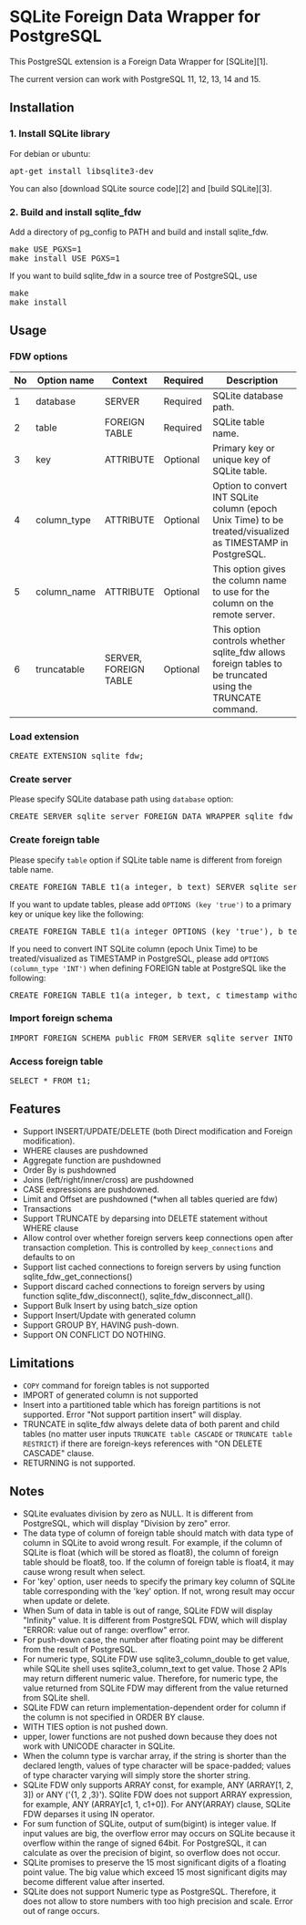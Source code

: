 # SQLite Foreign Data Wrapper for PostgreSQL
This PostgreSQL extension is a Foreign Data Wrapper for [SQLite][1].

The current version can work with PostgreSQL 11, 12, 13, 14 and 15.

## Installation
### 1. Install SQLite library

For debian or ubuntu:
<pre>
apt-get install libsqlite3-dev
</pre>

You can also [download SQLite source code][2] and [build SQLite][3].

### 2. Build and install sqlite_fdw

Add a directory of pg_config to PATH and build and install sqlite_fdw.
<pre>
make USE_PGXS=1
make install USE_PGXS=1
</pre>

If you want to build sqlite_fdw in a source tree of PostgreSQL, use
<pre>
make
make install
</pre>

## Usage

### FDW options

| **No** | Option name | Context | Required | Description |
|--------|-------------|---------|----------|-------------|
| 1 | database | SERVER | Required | SQLite database path. |
| 2 | table | FOREIGN TABLE | Required | SQLite table name. |
| 3 | key | ATTRIBUTE | Optional | Primary key or unique key of SQLite table. |
| 4 | column_type | ATTRIBUTE | Optional | Option to convert INT SQLite column (epoch Unix Time) to be treated/visualized as TIMESTAMP in PostgreSQL. |
| 5 | column_name | ATTRIBUTE | Optional | This option gives the column name to use for the column on the remote server. |
| 6 | truncatable | SERVER,<br>FOREIGN TABLE | Optional | This option controls whether sqlite_fdw allows foreign tables to be truncated using the TRUNCATE command. |

### Load extension
<pre>
CREATE EXTENSION sqlite_fdw;
</pre>

### Create server
Please specify SQLite database path using `database` option:
<pre>
CREATE SERVER sqlite_server FOREIGN DATA WRAPPER sqlite_fdw OPTIONS (database '/tmp/test.db');
</pre>


### Create foreign table
Please specify `table` option if SQLite table name is different from foreign table name.
<pre>
CREATE FOREIGN TABLE t1(a integer, b text) SERVER sqlite_server OPTIONS (table 't1_sqlite');
</pre>

If you want to update tables, please add `OPTIONS (key 'true')` to a primary key or unique key like the following:
<pre>
CREATE FOREIGN TABLE t1(a integer OPTIONS (key 'true'), b text) SERVER sqlite_server OPTIONS (table 't1_sqlite');
</pre>

If you need to convert INT SQLite column (epoch Unix Time) to be treated/visualized as TIMESTAMP in PostgreSQL, please add `OPTIONS (column_type 'INT')` when
defining FOREIGN table at PostgreSQL like the following:
<pre>
CREATE FOREIGN TABLE t1(a integer, b text, c timestamp without time zone OPTIONS (column_type 'INT')) SERVER sqlite_server OPTIONS (table 't1_sqlite');
</pre>
### Import foreign schema
<pre>
IMPORT FOREIGN SCHEMA public FROM SERVER sqlite_server INTO public;
</pre>

### Access foreign table
<pre>
SELECT * FROM t1;
</pre>

## Features
- Support INSERT/UPDATE/DELETE (both Direct modification and Foreign modification).
- WHERE clauses are pushdowned  
- Aggregate function are pushdowned
- Order By is pushdowned
- Joins (left/right/inner/cross) are pushdowned
- CASE expressions are pushdowned.
- Limit and Offset are pushdowned (*when all tables queried are fdw)
- Transactions  
- Support TRUNCATE by deparsing into DELETE statement without WHERE clause  
- Allow control over whether foreign servers keep connections open after transaction completion. This is controlled by `keep_connections` and defaults to on  
- Support list cached connections to foreign servers by using function sqlite_fdw_get_connections()  
- Support discard cached connections to foreign servers by using function sqlite_fdw_disconnect(), sqlite_fdw_disconnect_all().  
- Support Bulk Insert by using batch_size option  
- Support Insert/Update with generated column  
- Support GROUP BY, HAVING push-down.
- Support ON CONFLICT DO NOTHING.
## Limitations
- `COPY` command for foreign tables is not supported
- IMPORT of generated column is not supported
- Insert into a partitioned table which has foreign partitions is not supported. Error "Not support partition insert" will display.
- TRUNCATE in sqlite_fdw always delete data of both parent and child tables (no matter user inputs `TRUNCATE table CASCADE` or `TRUNCATE table RESTRICT`) if there are foreign-keys references with "ON DELETE CASCADE" clause.
- RETURNING is not supported.

## Notes
- SQLite evaluates division by zero as NULL. It is different from PostgreSQL, which will display "Division by zero" error.
- The data type of column of foreign table should match with data type of column in SQLite to avoid wrong result. For example, if the column of SQLite is float (which will be stored as float8), the column of foreign table should be float8, too. If the column of foreign table is float4, it may cause wrong result when select.
- For 'key' option, user needs to specify the primary key column of SQLite table corresponding with the 'key' option. If not, wrong result may occur when update or delete.
- When Sum of data in table is out of range, SQLite FDW will display "Infinity" value. It is different from PostgreSQL FDW, which will display "ERROR: value out of range: overflow" error.
- For push-down case, the number after floating point may be different from the result of PostgreSQL.
- For numeric type, SQLite FDW use sqlite3_column_double to get value, while SQLite shell uses sqlite3_column_text to get value. Those 2 APIs may return different numeric value. Therefore, for numeric type, the value returned from SQLite FDW may different from the value returned from SQLite shell.
- SQLite FDW can return implementation-dependent order for column if the column is not specified in ORDER BY clause.
- WITH TIES option is not pushed down.
- upper, lower functions are not pushed down because they does not work with UNICODE character in SQLite.
- When the column type is varchar array, if the string is shorter than the declared length, values of type character will be space-padded; values of type character varying will simply store the shorter string.
- SQLite FDW only supports ARRAY const, for example, ANY (ARRAY[1, 2, 3]) or ANY ('{1, 2 ,3}'). SQlite FDW does not support ARRAY expression, for example, ANY (ARRAY[c1, 1, c1+0]). For ANY(ARRAY) clause, SQLite FDW deparses it using IN operator.
- For sum function of SQLite, output of sum(bigint) is integer value. If input values are big, the overflow error may occurs on SQLite because it overflow within the range of signed 64bit. For PostgreSQL, it can calculate as over the precision of bigint, so overflow does not occur.
- SQLite promises to preserve the 15 most significant digits of a floating point value. The big value which exceed 15 most significant digits may become different value after inserted.
- SQLite does not support Numeric type as PostgreSQL. Therefore, it does not allow to store numbers with too high precision and scale. Error out of range occurs.